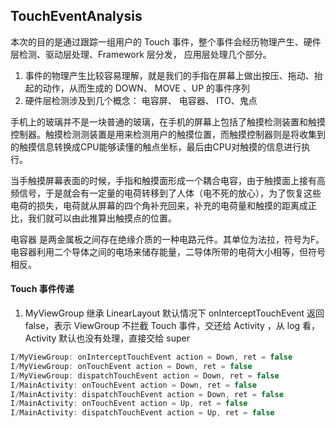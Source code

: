 ## TouchEventAnalysis
本次的目的是通过跟踪一组用户的 Touch 事件，整个事件会经历物理产生、硬件层检测、驱动层处理、Framework 层分发， 应用层处理几个部分。
1. 事件的物理产生比较容易理解，就是我们的手指在屏幕上做出按压、拖动、抬起的动作，从而生成的 DOWN、 MOVE 、UP 的事件序列
2. 硬件层检测涉及到几个概念： 电容屏、 电容器、 ITO、鬼点

手机上的玻璃并不是一块普通的玻璃，在手机的屏幕上包括了触摸检测装置和触摸控制器。触摸检测测装置是用来检测用户的触摸位置，而触摸控制器则是将收集到的触摸信息转换成CPU能够读懂的触点坐标，最后由CPU对触摸的信息进行执行。

当手触摸屏幕表面的时候，手指和触摸面形成一个耦合电容，由于触摸面上接有高频信号，于是就会有一定量的电荷转移到了人体（电不死的放心），为了恢复这些电荷的损失，电荷就从屏幕的四个角补充回来，补充的电荷量和触摸的距离成正比，我们就可以由此推算出触摸点的位置。

电容器 是两金属板之间存在绝缘介质的一种电路元件。其单位为法拉，符号为F。电容器利用二个导体之间的电场来储存能量，二导体所带的电荷大小相等，但符号相反。





#### Touch 事件传递
1. MyViewGroup 继承 LinearLayout 默认情况下 onInterceptTouchEvent 返回 false，表示 ViewGroup 不拦截 Touch 事件，交还给 Activity ，从 log 看， Activity 默认也没有处理，直接交给 super
```java
I/MyViewGroup: onInterceptTouchEvent action = Down, ret = false
I/MyViewGroup: onTouchEvent action = Down, ret = false
I/MyViewGroup: dispatchTouchEvent action = Down, ret = false
I/MainActivity: onTouchEvent action = Down, ret = false
I/MainActivity: dispatchTouchEvent action = Down, ret = false
I/MainActivity: onTouchEvent action = Up, ret = false
I/MainActivity: dispatchTouchEvent action = Up, ret = false
```
